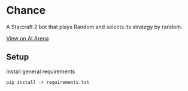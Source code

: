 # Chance

A Starcraft 2 bot that plays Random and selects its strategy by random.

[View on AI Arena](https://ai-arena.net/bots/117/)

## Setup

Install general requirements

`pip install -r requirements.txt`

